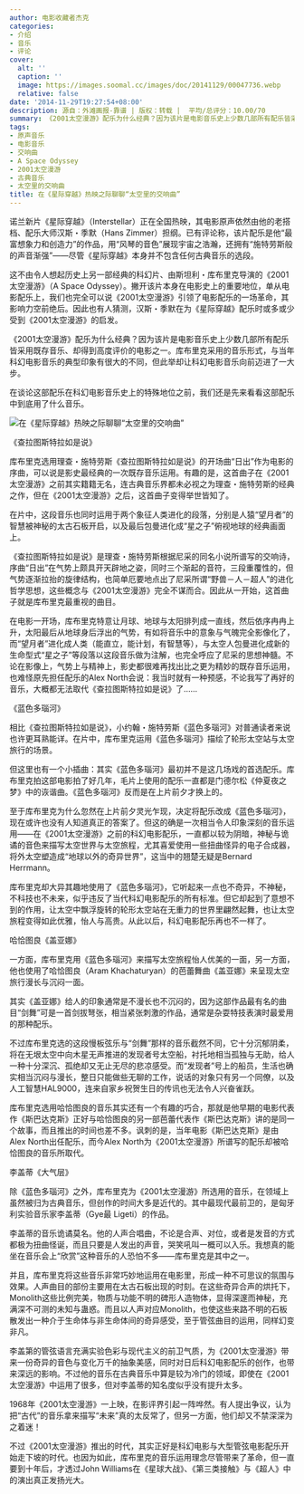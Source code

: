 ```yaml
---
author: 电影收藏者杰克
categories:
- 介绍
- 音乐
- 评论
cover:
  alt: ''
  caption: ''
  image: https://images.soomal.cc/images/doc/20141129/00047736.webp
  relative: false
date: '2014-11-29T19:27:54+08:00'
description: 源自：外滩画报-靠谱 | 版权：转载 |  平均/总评分：10.00/70
summary: 《2001太空漫游》配乐为什么经典？因为该片是电影音乐史上少数几部所有配乐皆采用既存音乐、却得到高度评价的电影之一。库布里克采用的音乐形式，与当年科幻电影音乐的典型印象有很大的不同，但此举却让科幻电影音乐向前迈进了一大步……
tags:
- 原声音乐
- 电影音乐
- 交响曲
- A Space Odyssey
- 2001太空漫游
- 古典音乐
- 太空里的交响曲
title: 在《星际穿越》热映之际聊聊“太空里的交响曲”
---
```


诺兰新片《星际穿越》（Interstellar）正在全国热映，其电影原声依然由他的老搭档、配乐大师汉斯・季默（Hans Zimmer）担纲。已有评论称，该片配乐是他“最富想象力和创造力”的作品，用“风琴的音色”展现宇宙之浩瀚，还拥有“施特劳斯般的声音渐强”――尽管《星际穿越》本身并不包含任何古典音乐的选段。

这不由令人想起历史上另一部经典的科幻片、由斯坦利・库布里克导演的《2001太空漫游》（A Space Odyssey）。撇开该片本身在电影史上的重要地位，单从电影配乐上，我们也完全可以说《2001太空漫游》引领了电影配乐的一场革命，其影响力空前绝后。因此也有人猜测，汉斯・季默在为《星际穿越》配乐时或多或少受到《2001太空漫游》的启发。

《2001太空漫游》配乐为什么经典？因为该片是电影音乐史上少数几部所有配乐皆采用既存音乐、却得到高度评价的电影之一。库布里克采用的音乐形式，与当年科幻电影音乐的典型印象有很大的不同，但此举却让科幻电影音乐向前迈进了一大步。

在谈论这部配乐在科幻电影音乐史上的特殊地位之前，我们还是先来看看这部配乐中到底用了什么音乐。

![在《星际穿越》热映之际聊聊“太空里的交响曲”](https://images.soomal.cc/images/doc/20141129/00047736.webp)





《查拉图斯特拉如是说》

库布里克选用理查・施特劳斯《查拉图斯特拉如是说》的开场曲“日出”作为电影的序曲，可以说是影史最经典的一次既存音乐运用。有趣的是，这首曲子在《2001太空漫游》之前其实籍籍无名，连古典音乐界都未必视之为理查・施特劳斯的经典之作，但在《2001太空漫游》之后，这首曲子变得举世皆知了。

在片中，这段音乐也同时运用于两个象征人类进化的段落，分别是人猿“望月者”的智慧被神秘的太古石板开启，以及最后包曼进化成“星之子”俯视地球的经典画面上。

《查拉图斯特拉如是说》是理查・施特劳斯根据尼采的同名小说所谱写的交响诗，序曲“日出”在气势上颇具开天辟地之姿，同时三个渐起的音符，三段重覆性的，但气势逐渐拉抬的旋律结构，也简单厄要地点出了尼采所谓“野兽－人－超人”的进化哲学思想，这些概念与《2001太空漫游》完全不谋而合。因此从一开始，这首曲子就是库布里克最重视的曲目。

在电影一开场，库布里克特意让月球、地球与太阳排列成一直线，然后依序冉冉上升，太阳最后从地球身后浮出的气势，有如将音乐中的意象与气魄完全影像化了，而“望月者”进化成人类（能直立，能计划，有智慧等），与太空人包曼进化成新的生命型式“星之子”等段落以这段音乐做为注解，也完全呼应了尼采的思想神髓。不论在影像上，气势上与精神上，影史都很难再找出比之更为精妙的既存音乐运用，也难怪原先担任配乐的Alex North会说：我当时就有一种预感，不论我写了再好的音乐，大概都无法取代《查拉图斯特拉如是说》了……

《蓝色多瑙河》

相比《查拉图斯特拉如是说》，小约翰・施特劳斯《蓝色多瑙河》对普通读者来说也许更耳熟能详。在片中，库布里克运用《蓝色多瑙河》描绘了轮形太空站与太空旅行的场景。

但这里也有一个小插曲：其实《蓝色多瑙河》最初并不是这几场戏的首选配乐。库布里克拍这部电影拍了好几年，毛片上使用的配乐一直都是门德尔松《仲夏夜之梦》中的诙谐曲。《蓝色多瑙河》反而是在上片前夕才换上的。

至于库布里克为什么忽然在上片前夕灵光乍现，决定将配乐改成《蓝色多瑙河》，现在或许也没有人知道真正的答案了。但这的确是一次相当令人印象深刻的音乐运用――在《2001太空漫游》之前的科幻电影配乐，一直都以较为阴暗，神秘与诡谲的音色来描写太空世界与太空旅程，尤其喜爱使用一些扭曲怪异的电子合成器，将外太空塑造成“地球以外的奇异世界”，这当中的翘楚无疑是Bernard Herrmann。

库布里克却大异其趣地使用了《蓝色多瑙河》，它听起来一点也不奇异，不神秘，不科技也不未来，似乎违反了当代科幻电影配乐的所有标准。但它却起到了意想不到的作用，让太空中飘浮旋转的轮形太空站在无重力的世界里翩然起舞，也让太空旅程变得如此优雅，怡人与高贵。从此以后，科幻电影配乐再也不一样了。

哈恰图良《盖亚娜》

一方面，库布里克用《蓝色多瑙河》来描写太空旅程怡人优美的一面，另一方面，他也使用了哈恰图良（Aram Khachaturyan）的芭蕾舞曲《盖亚娜》来呈现太空旅行漫长与沉闷一面。

其实《盖亚娜》给人的印象通常是不漫长也不沉闷的，因为这部作品最有名的曲目“剑舞”可是一首剑拔弩张，相当紧张刺激的作品，通常是杂耍特技表演时最爱用的那种配乐。

不过库布里克选的这段慢板弦乐与“剑舞”那样的音乐截然不同，它十分沉郁阴柔，将在无垠太空中向木星无声推进的发现者号太空船，衬托地相当孤独与无助，给人一种十分深沉、孤绝却又无止无尽的悲凉感受。而“发现者”号上的船员，生活也确实相当沉闷与漫长，整日只能做些无聊的工作，说话的对象只有另一个同僚，以及人工智慧HAL9000，连来自家乡祝贺生日的传讯也无法令人兴奋雀跃。

库布里克选用哈恰图良的音乐其实还有一个有趣的巧合，那就是他早期的电影代表作《斯巴达克斯》正好与哈恰图良的另一部芭蕾代表作《斯巴达克斯》讲的是同一个故事，而且推出的时间也差不多。讽刺的是，当年电影《斯巴达克斯》是由Alex North出任配乐，而今Alex North为《2001太空漫游》所谱写的配乐却被哈恰图良的音乐所取代。

李盖蒂《大气层》

除《蓝色多瑙河》之外，库布里克为《2001太空漫游》所选用的音乐，在领域上虽然被归为古典音乐，但创作的时间大多是近代的。其中最现代最前卫的，是匈牙利实验音乐家李盖蒂（Gye最 Ligeti）的作品。

李盖蒂的音乐诡谲莫名。他的人声合唱曲，不论是合声、对位，或者是发音的方式都极为扭曲怪诞，而且只要是人发出的声音，哭笑吼叫一概可以入乐。我想真的能坐在音乐会上“欣赏”这种音乐的人恐怕不多――库布里克是其中之一。

并且，库布里克将这些音乐非常巧妙地运用在电影里，形成一种不可思议的氛围与效果。人声曲目的部份主要用在太古石板出现的时刻。在这些奇异合声的烘托下，Monolith这些比例完美，物质与功能不明的碑形人造物体，显得深邃而神秘，充满深不可测的未知与蛊惑。而且以人声对应Monolith，也使这些来路不明的石板散发出一种介于生命体与非生命体间的奇异感受，至于管弦曲目的运用，同样幻变非凡。

李盖第的管弦语言充满实验色彩与现代主义的前卫气质，为《2001太空漫游》带来一份奇异的音色与变化万千的抽象美感，同时对日后科幻电影配乐的创作，也带来深远的影响。不过他的音乐在古典音乐中算是较为冷门的领域，即使在《2001太空漫游》中运用了很多，但对李盖蒂的知名度似乎没有提升太多。

1968年《2001太空漫游》一上映，在影评界引起一阵哗然。有人提出争议，认为把“古代”的音乐拿来描写“未来”真的太反常了，但另一方面，他们却又不禁深深为之着迷！

不过《2001太空漫游》推出的时代，其实正好是科幻电影与大型管弦电影配乐开始走下坡的时代。也因为如此，库布里克的音乐运用理念尽管带来了革命，但一直要到十年后，才透过John Williams在《星球大战》、《第三类接触》与《超人》中的演出真正发扬光大。